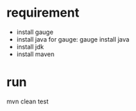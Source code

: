 # requirement
- install gauge
- install java for gauge: gauge install java
- install jdk 
- install maven

# run
mvn clean test
